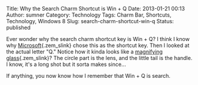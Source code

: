 Title: Why the Search Charm Shortcut is Win + Q
Date: 2013-01-21 00:13
Author: sumner
Category: Technology
Tags: Charm Bar, Shortcuts, Technology, Windows 8
Slug: search-charm-shortcut-win-q
Status: published

Ever wonder why the search charm shortcut key is Win + Q? I think I know
why
[Microsoft](http://en.wikipedia.org/wiki/Microsoft "Microsoft"){.zem_slink}
chose this as the shortcut key. Then I looked at the actual letter "Q."
Notice how it kinda looks like a [magnifying
glass](http://en.wikipedia.org/wiki/Magnifying_glass "Magnifying glass"){.zem_slink}?
The circle part is the lens, and the little tail is the handle. I know,
it's a long shot but it sorta makes since...

If anything, you now know how I remember that Win + Q is search.
